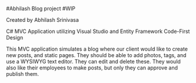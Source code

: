 #Abhilash Blog project
#WIP

Created by Abhilash Srinivasa

C# MVC Application utilizing Visual Studio and Entity Framework Code-First Design

This MVC application simulates a blog where our client would like to create new posts, and static pages.
They should be able to add photos, tags, and use a WYSIWYG text editor. They can edit and delete these.
They would also like their employees to make posts, but only they can approve and publish them.
